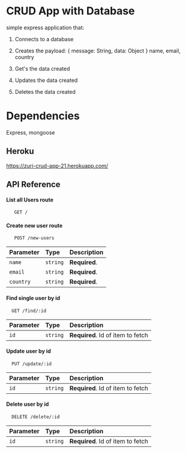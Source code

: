 # CRUD App with Database

simple express application that:

1. Connects to a database
2. Creates the payload:
   { message: String, data: Object }
   name, email, country

3. Get's the data created
4. Updates the data created
5. Deletes the data created

# Dependencies

Express, mongoose

## Heroku
https://zuri-crud-app-21.herokuapp.com/



## API Reference

#### List all Users route

```http
   GET /
```

#### Create new user route

```http
   POST /new-users
```

| Parameter | Type     | Description   |
| :-------- | :------- | :------------ |
| `name`    | `string` | **Required**. |
| `email`   | `string` | **Required**. |
| `country` | `string` | **Required**. |



#### Find single user by id

```http
  GET /find/:id
```

| Parameter | Type     | Description                       |
| :-------- | :------- | :-------------------------------- |
| `id`      | `string` | **Required**. Id of item to fetch |

#### Update user by id

```http
  PUT /update/:id
```

| Parameter | Type     | Description                       |
| :-------- | :------- | :-------------------------------- |
| `id`      | `string` | **Required**. Id of item to fetch |

#### Delete user by id

```http
  DELETE /delete/:id
```

| Parameter | Type     | Description                       |
| :-------- | :------- | :-------------------------------- |
| `id`      | `string` | **Required**. Id of item to fetch |




